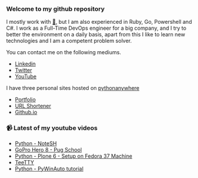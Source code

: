 ### Welcome to my github repository

I mostly work with [:snake:](https://www.python.org/), but I am also experienced in Ruby, Go, Powershell and C#. I work as a Full-Time DevOps engineer for a big company, and I try to better the environment on a daily basis, apart from this I like to learn new technologies and I am a competent problem solver.

You can contact me on the following mediums.
- [Linkedin](https://www.linkedin.com/in/r3ap3rpy)
- [Twitter](https://twitter.com/r3ap3rpy)
- [YouTube](https://www.youtube.com/channel/UC1qkMXH8d2I9DDAtBSeEHqg)

I have three personal sites hosted on [pythonanywhere](https://www.pythonanywhere.com/)
- [Portfolio](http://r3ap3rpy.pythonanywhere.com/)
- [URL Shortener](http://shortenpy.pythonanywhere.com/)
- [Github.io](https://r3ap3rpy.github.io/)

### :video_camera: Latest of my youtube videos
<!-- YOUTUBE:START -->
- [Python - NoteSH](https://www.youtube.com/watch?v=uHYhpOfRUT8)
- [GoPro Hero 8 - Pug School](https://www.youtube.com/watch?v=_wAbWhQNzDw)
- [Python - Plone 6 - Setup on Fedora 37 Machine](https://www.youtube.com/watch?v=cD70VRKGlU0)
- [TeeTTY](https://www.youtube.com/watch?v=V0kAaJ8vMI4)
- [Python - PyWinAuto tutorial](https://www.youtube.com/watch?v=29yKuQYejOQ)
<!-- YOUTUBE:END -->

